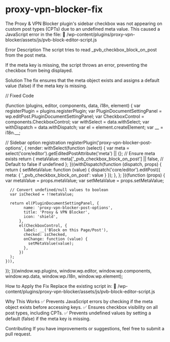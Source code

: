 # proxy-vpn-blocker-fix
The Proxy &amp; VPN Blocker plugin's sidebar checkbox was not appearing on custom post types (CPTs) due to an undefined meta value. 
This caused a JavaScript error in the file:
📂 /wp-content/plugins/proxy-vpn-blocker/assets/js/pvb-block-editor-script.js

Error Description
The script tries to read _pvb_checkbox_block_on_post from the post meta.

If the meta key is missing, the script throws an error, preventing the checkbox from being displayed.

Solution
The fix ensures that the meta object exists and assigns a default value (false) if the meta key is missing.

// Fixed Code

(function (plugins, editor, components, data, i18n, element) {
  var registerPlugin = plugins.registerPlugin;
  var PluginDocumentSettingPanel = wp.editPost.PluginDocumentSettingPanel;
  var CheckboxControl = components.CheckboxControl;
  var withSelect = data.withSelect;
  var withDispatch = data.withDispatch;
  var el = element.createElement;
  var __ = i18n.__;
  
  // Sidebar option registration
  registerPlugin('proxy-vpn-blocker-post-options', {
    render: withSelect(function (select) {
      var meta = select('core/editor').getEditedPostAttribute('meta') || {}; // Ensure meta exists
      return {
        metaValue: meta['_pvb_checkbox_block_on_post'] || false, // Default to false if undefined
      };
    })(withDispatch(function (dispatch, props) {
      return {
        setMetaValue: function (value) {
          dispatch('core/editor').editPost({ 
            meta: { '_pvb_checkbox_block_on_post': value } 
          });
        },
      };
    })(function (props) {
      var metaValue = props.metaValue;
      var setMetaValue = props.setMetaValue;
      
      // Convert undefined/null values to boolean
      var isChecked = !!metaValue;
      
      return el(PluginDocumentSettingPanel, {
            name: 'proxy-vpn-blocker-post-options',
            title: 'Proxy & VPN Blocker',
            icon: 'shield',
          },
          el(CheckboxControl, {
            label: __('Block on this Page/Post'),
            checked: isChecked,
            onChange: function (value) {
              setMetaValue(value);
            },
          })
      );
    })), 
  });
})(window.wp.plugins, window.wp.editor, window.wp.components, window.wp.data, window.wp.i18n, window.wp.element);

How to Apply the Fix
Replace the existing script in:
📂 /wp-content/plugins/proxy-vpn-blocker/assets/js/pvb-block-editor-script.js

Why This Works
✅ Prevents JavaScript errors by checking if the meta object exists before accessing keys.
✅ Ensures checkbox visibility on all post types, including CPTs.
✅ Prevents undefined values by setting a default (false) if the meta key is missing.

Contributing
If you have improvements or suggestions, feel free to submit a pull request. 

